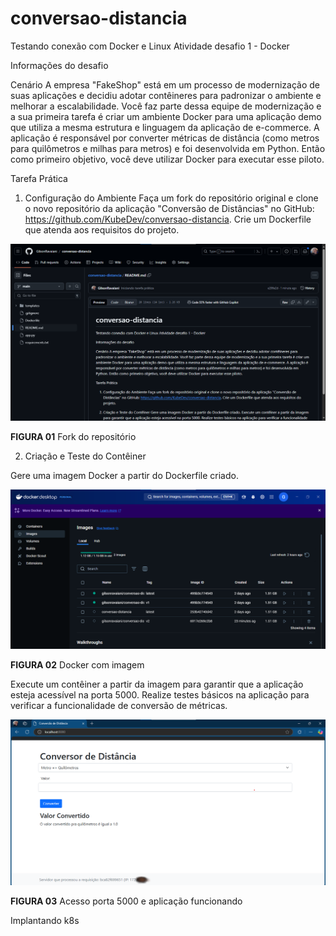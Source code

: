 # conversao-distancia
Testando conexão com Docker e Linux
Atividade desafio 1 - Docker

Informações do desafio

Cenário
A empresa "FakeShop" está em um processo de modernização de suas aplicações e decidiu adotar contêineres para padronizar o ambiente e melhorar a escalabilidade. Você faz parte dessa equipe de modernização e a sua primeira tarefa é criar um ambiente Docker para uma aplicação demo que utiliza a mesma estrutura e linguagem da aplicação de e-commerce. A aplicação é responsável por converter métricas de distância (como metros para quilômetros e milhas para metros) e foi desenvolvida em Python. Então como primeiro objetivo, você deve utilizar Docker para executar esse piloto.


Tarefa Prática

1. Configuração do Ambiente
Faça um fork do repositório original e clone o novo repositório da aplicação "Conversão de Distâncias" no GitHub: https://github.com/KubeDev/conversao-distancia.
Crie um Dockerfile que atenda aos requisitos do projeto.

![Fork do repositório](https://github.com/GilsonRavaiani/conversao-distancia/blob/main/images/01-Fork.png?raw=true)

**FIGURA 01** Fork do repositório

2. Criação e Teste do Contêiner

Gere uma imagem Docker a partir do Dockerfile criado.

![Docker com imagem](https://github.com/GilsonRavaiani/conversao-distancia/blob/main/images/02-Docker.png?raw=true)

**FIGURA 02** Docker com imagem

Execute um contêiner a partir da imagem para garantir que a aplicação esteja acessível na porta 5000.
Realize testes básicos na aplicação para verificar a funcionalidade de conversão de métricas.

![Acesso porta 5000 e aplicação funcionando](https://github.com/GilsonRavaiani/conversao-distancia/blob/main/images/03-porta_5000.png?raw=true)

**FIGURA 03** Acesso porta 5000 e aplicação funcionando

Implantando k8s